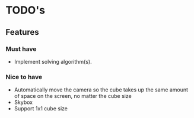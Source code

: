 # TODO's

## Features
### Must have
- Implement solving algorithm(s).

### Nice to have
- Automatically move the camera so the cube takes up the same amount of space on the screen, no matter the cube size
- Skybox
- Support 1x1 cube size
